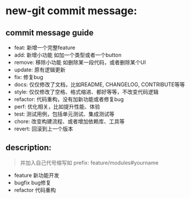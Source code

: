 # new-git commit message:

## commit message guide
- feat: 新增一个完整feature
- add: 新增小功能 如加一个类型或者一个button
- remove: 移除小功能 如删除某一段代码，或者删除某个UI
- update: 原有逻辑更新
- fix: 修复bug
- docs: 仅仅修改了文档，比如README, CHANGELOG, CONTRIBUTE等等
- style: 仅仅修改了空格、格式缩进、都好等等，不改变代码逻辑
- refactor: 代码重构，没有加新功能或者修复bug
- perf: 优化相关，比如提升性能、体验
- test: 测试用例，包括单元测试、集成测试等
- chore: 改变构建流程、或者增加依赖库、工具等
- revert: 回滚到上一个版本


## description:
> 并加入自己代号缩写如 prefix: feature/modules#yourname
- feature 新功能开发
- bugfix bug修复
- refactor 代码重构
